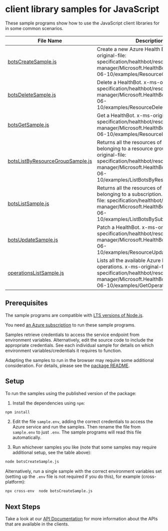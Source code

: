 # client library samples for JavaScript

These sample programs show how to use the JavaScript client libraries for in some common scenarios.

| **File Name**                                                     | **Description**                                                                                                                                                                                                       |
| ----------------------------------------------------------------- | --------------------------------------------------------------------------------------------------------------------------------------------------------------------------------------------------------------------- |
| [botsCreateSample.js][botscreatesample]                           | Create a new Azure Health Bot. x-ms-original-file: specification/healthbot/resource-manager/Microsoft.HealthBot/stable/2021-06-10/examples/ResourceCreationPut.json                                                   |
| [botsDeleteSample.js][botsdeletesample]                           | Delete a HealthBot. x-ms-original-file: specification/healthbot/resource-manager/Microsoft.HealthBot/stable/2021-06-10/examples/ResourceDeletionDelete.json                                                           |
| [botsGetSample.js][botsgetsample]                                 | Get a HealthBot. x-ms-original-file: specification/healthbot/resource-manager/Microsoft.HealthBot/stable/2021-06-10/examples/ResourceInfoGet.json                                                                     |
| [botsListByResourceGroupSample.js][botslistbyresourcegroupsample] | Returns all the resources of a particular type belonging to a resource group x-ms-original-file: specification/healthbot/resource-manager/Microsoft.HealthBot/stable/2021-06-10/examples/ListBotsByResourceGroup.json |
| [botsListSample.js][botslistsample]                               | Returns all the resources of a particular type belonging to a subscription. x-ms-original-file: specification/healthbot/resource-manager/Microsoft.HealthBot/stable/2021-06-10/examples/ListBotsBySubscription.json   |
| [botsUpdateSample.js][botsupdatesample]                           | Patch a HealthBot. x-ms-original-file: specification/healthbot/resource-manager/Microsoft.HealthBot/stable/2021-06-10/examples/ResourceUpdatePatch.json                                                               |
| [operationsListSample.js][operationslistsample]                   | Lists all the available Azure Health Bot operations. x-ms-original-file: specification/healthbot/resource-manager/Microsoft.HealthBot/stable/2021-06-10/examples/GetOperations.json                                   |

## Prerequisites

The sample programs are compatible with [LTS versions of Node.js](https://github.com/nodejs/release#release-schedule).

You need [an Azure subscription][freesub] to run these sample programs.

Samples retrieve credentials to access the service endpoint from environment variables. Alternatively, edit the source code to include the appropriate credentials. See each individual sample for details on which environment variables/credentials it requires to function.

Adapting the samples to run in the browser may require some additional consideration. For details, please see the [package README][package].

## Setup

To run the samples using the published version of the package:

1. Install the dependencies using `npm`:

```bash
npm install
```

2. Edit the file `sample.env`, adding the correct credentials to access the Azure service and run the samples. Then rename the file from `sample.env` to just `.env`. The sample programs will read this file automatically.

3. Run whichever samples you like (note that some samples may require additional setup, see the table above):

```bash
node botsCreateSample.js
```

Alternatively, run a single sample with the correct environment variables set (setting up the `.env` file is not required if you do this), for example (cross-platform):

```bash
npx cross-env  node botsCreateSample.js
```

## Next Steps

Take a look at our [API Documentation][apiref] for more information about the APIs that are available in the clients.

[botscreatesample]: https://github.com/Azure/azure-sdk-for-js/blob/main/sdk/healthbot/arm-healthbot/samples/v2/javascript/botsCreateSample.js
[botsdeletesample]: https://github.com/Azure/azure-sdk-for-js/blob/main/sdk/healthbot/arm-healthbot/samples/v2/javascript/botsDeleteSample.js
[botsgetsample]: https://github.com/Azure/azure-sdk-for-js/blob/main/sdk/healthbot/arm-healthbot/samples/v2/javascript/botsGetSample.js
[botslistbyresourcegroupsample]: https://github.com/Azure/azure-sdk-for-js/blob/main/sdk/healthbot/arm-healthbot/samples/v2/javascript/botsListByResourceGroupSample.js
[botslistsample]: https://github.com/Azure/azure-sdk-for-js/blob/main/sdk/healthbot/arm-healthbot/samples/v2/javascript/botsListSample.js
[botsupdatesample]: https://github.com/Azure/azure-sdk-for-js/blob/main/sdk/healthbot/arm-healthbot/samples/v2/javascript/botsUpdateSample.js
[operationslistsample]: https://github.com/Azure/azure-sdk-for-js/blob/main/sdk/healthbot/arm-healthbot/samples/v2/javascript/operationsListSample.js
[apiref]: https://docs.microsoft.com/javascript/api/@azure/arm-healthbot?view=azure-node-preview
[freesub]: https://azure.microsoft.com/free/
[package]: https://github.com/Azure/azure-sdk-for-js/tree/main/sdk/healthbot/arm-healthbot/README.md